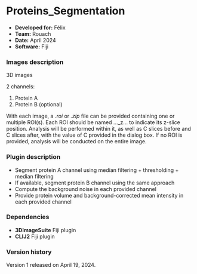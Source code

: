 # Proteins_Segmentation 

* **Developed for:** Félix
* **Team:** Rouach
* **Date:** April 2024
* **Software:** Fiji

### Images description

3D images

2 channels: 
  1. Protein A
  2. Protein B (optional)

With each image, a *.roi* or *.zip* file can be provided containing one or multiple ROI(s). Each ROI should be named ..._z... to indicate its z-slice position. Analysis will be performed within it, as well as C slices before and C slices after, with the value of C provided in the dialog box. If no ROI is provided, analysis will be conducted on the entire image.

### Plugin description

* Segment protein A channel using median filtering + thresholding + median filtering
* If available, segment protein B channel using the same approach
* Compute the background noise in each provided channel
* Provide protein volume and background-corrected mean intensity in each provided channel

### Dependencies

* **3DImageSuite** Fiji plugin
* **CLIJ2** Fiji plugin

### Version history

Version 1 released on April 19, 2024.

